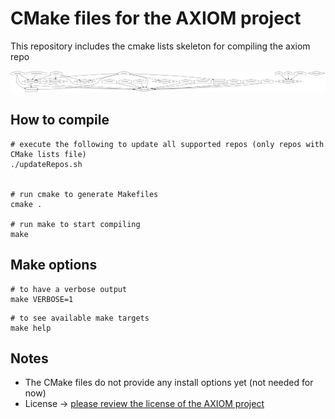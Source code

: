   CMake files for the AXIOM project
========================================

This repository includes the cmake lists skeleton for compiling the axiom repo

![Alt Axiom software Architecture map ](architecture.png?raw=true "Architecture map")


## How to compile

```
# execute the following to update all supported repos (only repos with CMake lists file)
./updateRepos.sh


# run cmake to generate Makefiles
cmake .

# run make to start compiling
make
```

## Make options

```
# to have a verbose output
make VERBOSE=1
```
```
# to see available make targets
make help
```


## Notes

* The CMake files do not provide any install options yet (not needed for now)
* License -> [please review the license of the AXIOM project](http://git.axiom-project.eu/axiom-allocator/blob/master/COPYING)

